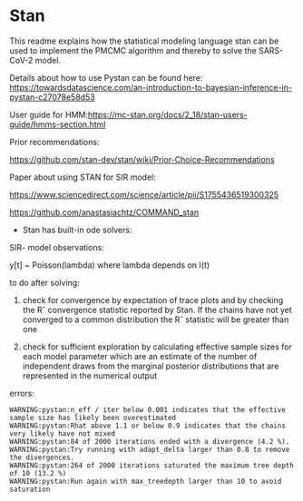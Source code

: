 # Stan

This readme explains how the statistical modeling language stan can be used to implement the PMCMC algorithm and thereby to solve the SARS-CoV-2 model. 

Details about how to use Pystan can be found here: https://towardsdatascience.com/an-introduction-to-bayesian-inference-in-pystan-c27078e58d53

User guide for HMM:https://mc-stan.org/docs/2_18/stan-users-guide/hmms-section.html





Prior recommendations:

https://github.com/stan-dev/stan/wiki/Prior-Choice-Recommendations



Paper about using STAN for SIR model:

https://www.sciencedirect.com/science/article/pii/S1755436519300325

https://github.com/anastasiachtz/COMMAND_stan

- Stan has built-in ode solvers:

SIR- model observations: 

y[t] ~ Poisson(lambda) where lambda depends on I(t) 



to do after solving:
1) check for convergence by expectation of trace plots  and by checking the Rˆ convergence statistic reported by Stan. If the chains have not yet converged to a common distribution the Rˆ statistic will be greater than one

2) check for sufficient exploration by calculating effective sample sizes for each model parameter which are an estimate of the number of independent draws from the marginal posterior distributions that are represented in the numerical output

errors:

```
WARNING:pystan:n_eff / iter below 0.001 indicates that the effective sample size has likely been overestimated
WARNING:pystan:Rhat above 1.1 or below 0.9 indicates that the chains very likely have not mixed
WARNING:pystan:84 of 2000 iterations ended with a divergence (4.2 %).
WARNING:pystan:Try running with adapt_delta larger than 0.8 to remove the divergences.
WARNING:pystan:264 of 2000 iterations saturated the maximum tree depth of 10 (13.2 %)
WARNING:pystan:Run again with max_treedepth larger than 10 to avoid saturation
```


